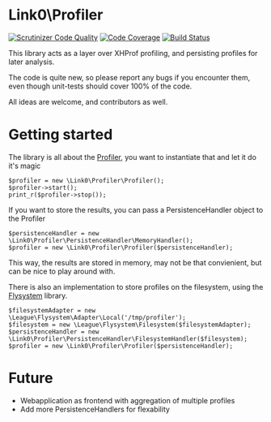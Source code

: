 Link0\Profiler
==============
[![Scrutinizer Code Quality](https://scrutinizer-ci.com/g/link0/profiler/badges/quality-score.png?b=master)](https://scrutinizer-ci.com/g/link0/profiler/?branch=master)
[![Code Coverage](https://scrutinizer-ci.com/g/link0/profiler/badges/coverage.png?b=master)](https://scrutinizer-ci.com/g/link0/profiler/?branch=master)
[![Build Status](https://scrutinizer-ci.com/g/link0/profiler/badges/build.png?b=master)](https://scrutinizer-ci.com/g/link0/profiler/build-status/master)

This library acts as a layer over XHProf profiling, and persisting profiles for later analysis.

The code is quite new, so please report any bugs if you encounter them, even though unit-tests should cover 100% of the code.

All ideas are welcome, and contributors as well.


Getting started
===============
The library is all about the [Profiler](https://github.com/link0/profiler/blob/master/src/Link0/Profiler/Profiler.php), you want to instantiate that and let it do it's magic

    $profiler = new \Link0\Profiler\Profiler();
    $profiler->start();
    print_r($profiler->stop());

If you want to store the results, you can pass a PersistenceHandler object to the Profiler

    $persistenceHandler = new \Link0\Profiler\PersistenceHandler\MemoryHandler();
    $profiler = new \Link0\Profiler\Profiler($persistenceHandler);

This way, the results are stored in memory, may not be that convienient, but can be nice to play around with.

There is also an implementation to store profiles on the filesystem, using the [Flysystem](http://flysystem.thephpleague.com/) library.

    $filesystemAdapter = new \League\Flysystem\Adapter\Local('/tmp/profiler');
    $filesystem = new \League\Flysystem\Filesystem($filesystemAdapter);
    $persistenceHandler = new \Link0\Profiler\PersistenceHandler\FilesystemHandler($filesystem);
    $profiler = new \Link0\Profiler\Profiler($persistenceHandler);

Future
=====
- Webapplication as frontend with aggregation of multiple profiles
- Add more PersistenceHandlers for flexability


